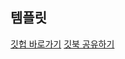 
## 템플릿

[깃헙 바로가기](https://github.com/G-yhlee)
[깃북 공유하기](https://g-yhlee.gitbook.io/template/)

```elixir

```

```js

```
